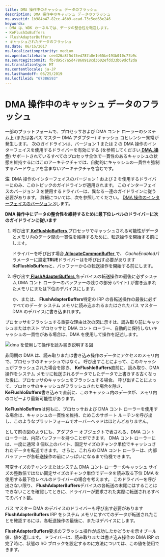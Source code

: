 ```yaml
---
title: DMA 操作中のキャッシュ データのフラッシュ
description: DMA 操作中のキャッシュ データのフラッシュ
ms.assetid: 1b984b47-82cc-46b9-acad-73c5ed63e246
keywords:
- DMA は、WDK カーネルでは、データの整合性を転送します。
- KeFlushIoBuffers
- FlushAdapterBuffers
- キャッシュされたデータのフラッシュ
ms.date: 06/16/2017
ms.localizationpriority: medium
ms.openlocfilehash: cee326a8f5df5ed787a0e1e55be193b010c77b9c
ms.sourcegitcommit: fb7d95c7a5d47860918cd3602efdd33b69dcf2da
ms.translationtype: MT
ms.contentlocale: ja-JP
ms.lasthandoff: 06/25/2019
ms.locfileid: "67386593"
---
```

# <a name="flushing-cached-data-during-dma-operations"></a>DMA 操作中のキャッシュ データのフラッシュ





一部のプラットフォームで、プロセッサおよび DMA コント ローラーのシステム上 (または各バス マスター DMA アダプター) キャッシュ コヒレンシー異常が発生します。 次のガイドラインは、バージョン 1 または 2 の DMA 操作のインターフェイスを使用するドライバーを有効にする (を参照してください[ **DMA\_操作**](https://docs.microsoft.com/windows-hardware/drivers/ddi/content/wdm/ns-wdm-_dma_operations)) サポートされているすべてのプロセッサ全体で一貫性のあるキャッシュの状態を維持するにはこのアーキテクチャでは、自動的にキャッシュの一貫性を強制するハードウェアを含まないアーキテクチャを含むです。

**注**  DMA 操作のインターフェイスのバージョン 1 および 2 を使用するドライバーにのみ、このトピックのガイドラインが適用されます。 このインターフェイスのバージョン 3 を使用するドライバーは、異なる一連のガイドラインに従う必要があります。 詳細については、次を参照してください。 [DMA 操作のインターフェイスのバージョン 3](version-3-of-the-dma-operations-interface.md)します。

 

**DMA 操作中にデータの整合性を維持するために最下位レベルのドライバーに次のガイドラインに従います**

1.  呼び出す[ **KeFlushIoBuffers** ](https://docs.microsoft.com/windows-hardware/drivers/ddi/content/wdm/nf-wdm-keflushiobuffers)プロセッサでキャッシュされる可能性がデータとメモリ内のデータ間の一貫性を維持するために、転送操作を開始する前にします。

    ドライバーを呼び出す場合[ **AllocateCommonBuffer** ](https://docs.microsoft.com/windows-hardware/drivers/ddi/content/wdm/nc-wdm-pallocate_common_buffer)で、 *CacheEnabled*パラメーターに設定**TRUE**ドライバーはを呼び出す必要があります**KeFlushIoBuffers**と、バッファーからの転送操作を開始する前にします。

2.  呼び出す[ **FlushAdapterBuffers** ](https://docs.microsoft.com/windows-hardware/drivers/ddi/content/wdm/nc-wdm-pflush_adapter_buffers)各デバイスの転送操作の最後に必ずシステム DMA コント ローラーのバッファーの残りの部分 (バイト) が書き込まれたメモリにまたは下位のデバイスにします。

    か、または、 **FlushAdapterBuffers**特定の IRP の各転送操作の最後に必ずすべてのデータ システム メモリに読み込まれるまたはされたバス マスター DMA のデバイスに書き込まれます。

プロセッサをフラッシュする重要な理由は次の図に示すは、読み取り前にキャッシュまたはホスト プロセッサと DMA コント ローラー、自動的に保持しないキャッシュの一貫性がある場合は、DMA を使用して操作を記述します。

![dma を使用して操作を読み書き説明する図](images/16cchdma.png)

非同期の DMA は、読み取りまたは書き込み操作のデータにアクセスのメモリ内で、プロセッサのキャッシュではなく。 呼び出すことによって、このキャッシュがフラッシュされた場合を除き、 **KeFlushIoBuffers**直前に、読み取り、DMA 操作をシステム メモリに転送されるデータでしたデータで上書きする古くなった後に、プロセッサのキャッシュをフラッシュする場合。 呼び出すことによって、プロセッサのキャッシュがフラッシュされた場合を除き、 **KeFlushIoBuffers**書き込みで直前に、このキャッシュ内のデータが、メモリ内のコピーより最新可能性があります。

**KeFlushIoBuffers**は何もに、プロセッサおよび DMA コント ローラーを使用する場合は、キャッシュの一貫性を維持、ためこのサポート ルーチンを呼び出し、このようなプラットフォームでオーバーヘッドはほとんどありません。

として前の図のようにも、アダプター オブジェクトで表される、DMA コント ローラーは、内部バッファーを持つことができます。 DMA コント ローラーには、一度に通常 8 個以上のバイト、固定サイズのチャンク単位でキャッシュされたデータを転送できます。 さらに、これらの DMA コント ローラーは、内部バッファーが各転送操作の前にいっぱいになるまで待機できます。

可変サイズのチャンクまたはシステム DMA コント ローラーのキャッシュ サイズの整数倍ではない固定サイズのチャンク単位でデータを読み取る下位 DMA を使用する最下位レベルのドライバーの場合を考えます。 このドライバーを呼び出さない限り、 **FlushAdapterBuffers**デバイスの各転送の末尾にはすることはできないことを確認してときに、ドライバーが要求された実際に転送されるすべてのバイト数。

バス マスター DMA のデバイスのドライバーも呼び出す必要があります**FlushAdapterBuffers** IRP をシステム メモリにすべてのデータが転送されたことを確認するには、各転送操作の最後に、またはデバイスにします。

**FlushAdapterBuffers**要求のフラッシュ操作が成功したかどうかを示すブール値、値を返します。 ドライバーは、読み取りまたは書き込み操作の DMA IRP の完了時に、状態の I/O ブロックを設定するのに方法については、この値を使用できます。

 

 




